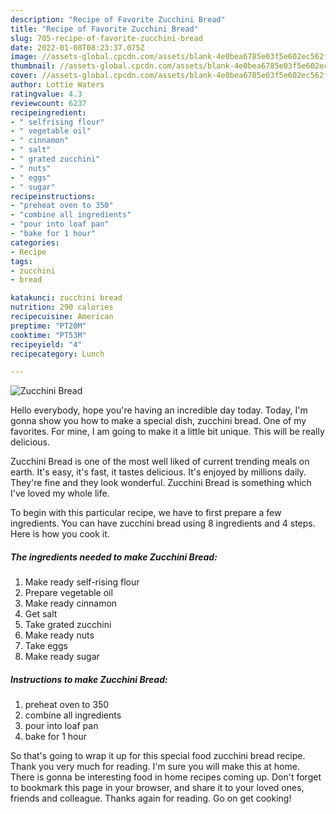 ```yaml
---
description: "Recipe of Favorite Zucchini Bread"
title: "Recipe of Favorite Zucchini Bread"
slug: 705-recipe-of-favorite-zucchini-bread
date: 2022-01-08T08:23:37.075Z
image: //assets-global.cpcdn.com/assets/blank-4e0bea6785e03f5e602ec562f230caae08da540cada707380b4fe1bbebba43da.png
thumbnail: //assets-global.cpcdn.com/assets/blank-4e0bea6785e03f5e602ec562f230caae08da540cada707380b4fe1bbebba43da.png
cover: //assets-global.cpcdn.com/assets/blank-4e0bea6785e03f5e602ec562f230caae08da540cada707380b4fe1bbebba43da.png
author: Lottie Waters
ratingvalue: 4.3
reviewcount: 6237
recipeingredient:
- " selfrising flour"
- " vegetable oil"
- " cinnamon"
- " salt"
- " grated zucchini"
- " nuts"
- " eggs"
- " sugar"
recipeinstructions:
- "preheat oven to 350"
- "combine all ingredients"
- "pour into loaf pan"
- "bake for 1 hour"
categories:
- Recipe
tags:
- zucchini
- bread

katakunci: zucchini bread 
nutrition: 290 calories
recipecuisine: American
preptime: "PT20M"
cooktime: "PT53M"
recipeyield: "4"
recipecategory: Lunch

---
```



![Zucchini Bread](//assets-global.cpcdn.com/assets/blank-4e0bea6785e03f5e602ec562f230caae08da540cada707380b4fe1bbebba43da.png)

Hello everybody, hope you're having an incredible day today. Today, I'm gonna show you how to make a special dish, zucchini bread. One of my favorites. For mine, I am going to make it a little bit unique. This will be really delicious.

Zucchini Bread is one of the most well liked of current trending meals on earth. It's easy, it's fast, it tastes delicious. It's enjoyed by millions daily. They're fine and they look wonderful. Zucchini Bread is something which I've loved my whole life.




To begin with this particular recipe, we have to first prepare a few ingredients. You can have zucchini bread using 8 ingredients and 4 steps. Here is how you cook it.

<!--inarticleads1-->

##### The ingredients needed to make Zucchini Bread:

1. Make ready  self-rising flour
1. Prepare  vegetable oil
1. Make ready  cinnamon
1. Get  salt
1. Take  grated zucchini
1. Make ready  nuts
1. Take  eggs
1. Make ready  sugar




<!--inarticleads2-->

##### Instructions to make Zucchini Bread:

1. preheat oven to 350
1. combine all ingredients
1. pour into loaf pan
1. bake for 1 hour




So that's going to wrap it up for this special food zucchini bread recipe. Thank you very much for reading. I'm sure you will make this at home. There is gonna be interesting food in home recipes coming up. Don't forget to bookmark this page in your browser, and share it to your loved ones, friends and colleague. Thanks again for reading. Go on get cooking!
